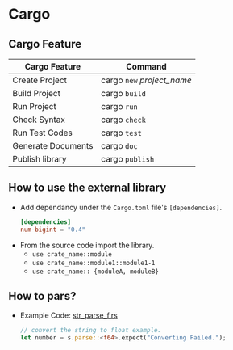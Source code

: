 # Cargo

## Cargo Feature

| Cargo Feature     | Command   |
|---                |---        |
| Create Project    | cargo `new` _project_name_    |
| Build Project     | cargo `build`                 |
| Run Project       | cargo `run`                   |
| Check Syntax      | cargo `check`                 |
| Run Test Codes    | cargo `test`                  |
| Generate Documents| cargo `doc`                   |
| Publish library   | cargo `publish`               |

## How to use the external library
- Add dependancy under the `Cargo.toml` file's `[dependencies]`.
    ```toml
    [dependencies]
    num-bigint = "0.4"
    ```
- From the source code import the library.
    - `use crate_name::module`
    - `use crate_name::module1::module1-1`
    - `use crate_name:: {moduleA, moduleB}`


## How to pars?
- Example Code: [str_parse_f.rs](./str_parse_f.rs)
    ```rust
    // convert the string to float example.
    let number = s.parse::<f64>.expect("Converting Failed.");
    ```
